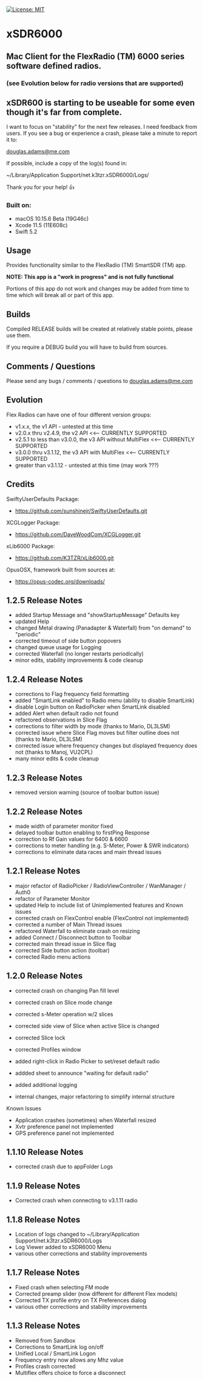 [![License: MIT](https://img.shields.io/badge/License-MIT-yellow.svg)](https://en.wikipedia.org/wiki/MIT_License)

# xSDR6000
## Mac Client for the FlexRadio (TM) 6000 series software defined radios.
###      (see Evolution below for radio versions that are supported)




##         xSDR600 is starting to be useable for some even though it's far from complete.

I want to focus on "stability" for the next few releases. I need feedback from users. If you see a bug or experience a crash, please take a minute to report it to:

douglas.adams@me.com

If possible, include a copy of the log(s) found in:

~/Library/Application Support/net.k3tzr.xSDR6000/Logs/

Thank you for your help! 👍





### Built on:

*  macOS 10.15.6 Beta (19G46c)
*  Xcode 11.5 (11E608c)
*  Swift 5.2


## Usage

Provides functionality similar to the FlexRadio (TM) SmartSDR (TM) app.

**NOTE: This app is a "work in progress" and is not fully functional**  

Portions of this app do not work and changes may be added from time to time which will break all or part of this app.  


## Builds

Compiled RELEASE builds will be created at relatively stable points, please use them.  

If you require a DEBUG build you will have to build from sources. 


## Comments / Questions

Please send any bugs / comments / questions to douglas.adams@me.com


## Evolution

Flex Radios can have one of four different version groups:
*  v1.x.x, the v1 API - untested at this time
*  v2.0.x thru v2.4.9, the v2 API <<-- CURRENTLY SUPPORTED
*  v2.5.1 to less than v3.0.0, the v3 API without MultiFlex <<-- CURRENTLY SUPPORTED
*  v3.0.0 thru v3.1.12, the v3 API with MultiFlex <<-- CURRENTLY SUPPORTED
*  greater than v3.1.12 - untested at this time (may work ???)


## Credits

SwiftyUserDefaults Package:

* https://github.com/sunshinejr/SwiftyUserDefaults.git

XCGLogger Package:

* https://github.com/DaveWoodCom/XCGLogger.git

xLib6000 Package:

* https://github.com/K3TZR/xLib6000.git

OpusOSX, framework built from sources at:

* https://opus-codec.org/downloads/


## 1.2.5 Release Notes

* added Startup Message and "showStartupMessage" Defaults key
* updated Help
* changed Metal drawing (Panadapter & Waterfall) from "on demand" to "periodic"
* corrected timeout of side button popovers
* changed queue usage for Logging
* corrected Waterfall (no longer restarts periodically)
* minor edits, stability improvements & code cleanup


## 1.2.4 Release Notes

* corrections to Flag frequency field formatting
* added "SmartLink enabled" to Radio menu (ability to disable SmartLink)
* disable Login button on RadioPicker when SmartLink disabled
* added Alert when default radio not found
* refactored observations in Slice Flag
* corrections to filter width by mode (thanks to Mario, DL3LSM)
* corrected issue where Slice Flag moves but filter outline does not (thanks to Mario, DL3LSM)
* corrected issue where frequency changes but displayed frequency does not (thanks to Manoj, VU2CPL)
* many minor edits & code cleanup


## 1.2.3 Release Notes

* removed version warning (source of toolbar button issue)


## 1.2.2 Release Notes

* made width of parameter monitor fixed
* delayed toolbar button enabling to firstPing Response
* correction to Rf Gain values for 6400 & 6600
* corrections to meter handling (e.g. S-Meter, Power & SWR indicators)
* corrections to eliminate data races and main thread issues


## 1.2.1 Release Notes

* major refactor of RadioPicker / RadioViewController / WanManager / Auth0
* refactor of Parameter Monitor
* updated Help to include list of Unimplemented features and Known issues
* corrected crash on FlexControl enable (FlexControl not implemented)
* corrected a number of Main Thread issues
* refactored Waterfall to eliminate crash on resizing
* added Connect / Disconnect button to Toolbar
* corrected main thread issue in Slice flag
* corrected Side button action (toolbar)
* corrected Radio menu actions


## 1.2.0 Release Notes

* corrected crash on changing Pan fill level
* corrected crash on Slice mode change
* corrected s-Meter operation w/2 slices
* corrected side view of Slice when active Slice is changed
* corrected Slice lock
* corrected Profiles window
* added right-click in Radio Picker to set/reset default radio
* addded sheet to announce "waiting for default radio"
* added additional logging

* internal changes, major refactoring to simplify internal structure

Known Issues

* Application crashes (sometimes) when Waterfall resized
* Xvtr preference panel not implemented
* GPS preference panel not implemented

## 1.1.10 Release Notes

* corrected crash due to appFolder Logs 

## 1.1.9 Release Notes

* Corrected crash when connecting to v3.1.11 radio

## 1.1.8 Release Notes

* Location of logs changed to ~/Library/Application Support/net.k3tzr.xSDR6000/Logs
* Log Viewer added to xSDR6000 Menu
* various other corrections and stability improvements

## 1.1.7 Release Notes

* Fixed crash when selecting FM mode
* Corrected preamp slider (now different for different Flex models)
* Corrected TX profile entry on TX Preferences dialog
* various other corrections and stability improvements

## 1.1.3 Release Notes

* Removed from Sandbox
* Corrections to SmartLink log on/off
* Unified Local / SmartLink Logon
* Frequency entry now allows any Mhz value
* Profiles crash corrected
* Multiflex offers choice to force a disconnect




